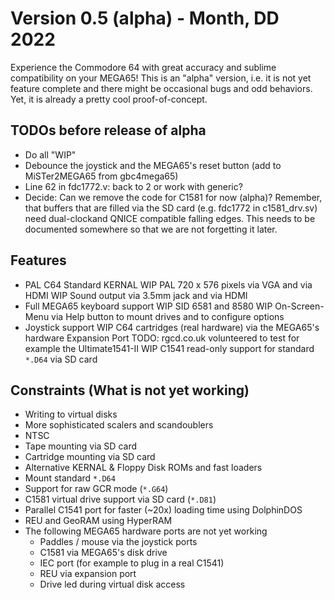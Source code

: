 Version 0.5 (alpha) - Month, DD 2022
====================================

Experience the Commodore 64 with great accuracy and sublime compatibility
on your MEGA65! This is an "alpha" version, i.e. it is not yet feature
complete and there might be occasional bugs and odd behaviors. Yet, it is
already a pretty cool proof-of-concept.

## TODOs before release of alpha
* Do all "WIP"
* Debounce the joystick and the MEGA65's reset button
  (add to MiSTer2MEGA65 from gbc4mega65)
* Line 62 in fdc1772.v: back to 2 or work with generic?
* Decide: Can we remove the code for C1581 for now (alpha)?
  Remember, that buffers that are filled via the SD card (e.g. fdc1772 in
  c1581_drv.sv) need dual-clockand QNICE compatible falling edges. This needs
  to be documented somewhere so that we are not forgetting it later.

## Features
* PAL C64 Standard KERNAL
WIP PAL 720 x 576 pixels via VGA and via HDMI
WIP Sound output via 3.5mm jack and via HDMI
* Full MEGA65 keyboard support
WIP SID 6581 and 8580
WIP On-Screen-Menu via Help button to mount drives and to configure options
* Joystick support
WIP C64 cartridges (real hardware) via the MEGA65's hardware Expansion Port
TODO: rgcd.co.uk volunteered to test for example the Ultimate1541-II
WIP C1541 read-only support for standard `*.D64` via SD card

## Constraints (What is not yet working)
* Writing to virtual disks
* More sophisticated scalers and scandoublers
* NTSC
* Tape mounting via SD card
* Cartridge mounting via SD card
* Alternative KERNAL & Floppy Disk ROMs and fast loaders
* Mount standard `*.D64` 
* Support for raw GCR mode (`*.G64`)
* C1581 virtual drive support via SD card (`*.D81`)
* Parallel C1541 port for faster (~20x) loading time using DolphinDOS
* REU and GeoRAM using HyperRAM
* The following MEGA65 hardware ports are not yet working
	* Paddles / mouse via the joystick ports
	* C1581 via MEGA65's disk drive
	* IEC port (for example to plug in a real C1541)
	* REU via expansion port
	* Drive led during virtual disk access
